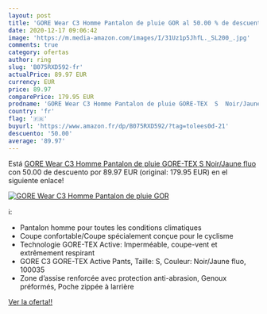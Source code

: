 ```yaml
---
layout: post
title: 'GORE Wear C3 Homme Pantalon de pluie GOR al 50.00 % de descuento'
date: 2020-12-17 09:06:42
image: 'https://m.media-amazon.com/images/I/31Uz1p5JhfL._SL200_.jpg'
comments: true
category: ofertas
author: ring
slug: 'B075RXD592-fr'
actualPrice: 89.97 EUR
currency: EUR
price: 89.97
comparePrice: 179.95 EUR
prodname: 'GORE Wear C3 Homme Pantalon de pluie GORE-TEX  S  Noir/Jaune fluo'
country: 'fr'
flag: '🇫🇷'
buyurl: 'https://www.amazon.fr/dp/B075RXD592/?tag=tolees0d-21'
descuento: '50.00'
average: '89.97'
---
```


Está [GORE Wear C3 Homme Pantalon de pluie GORE-TEX  S  Noir/Jaune fluo](https://www.amazon.fr/dp/B075RXD592/?tag=tolees0d-21) con 50.00 de descuento por 89.97 EUR (original: 179.95 EUR) en el siguiente enlace!

[![GORE Wear C3 Homme Pantalon de pluie GOR](https://m.media-amazon.com/images/I/31Uz1p5JhfL._SL200_.jpg)](https://www.amazon.fr/dp/B075RXD592/?tag=tolees0d-21)

ℹ️:

- Pantalon homme pour toutes les conditions climatiques
- Coupe confortable/Coupe spécialement conçue pour le cyclisme
- Technologie GORE-TEX Active: Imperméable, coupe-vent et extrêmement respirant
- GORE C3 GORE-TEX Active Pants, Taille: S, Couleur: Noir/Jaune fluo, 100035
- Zone d’assise renforcée avec protection anti-abrasion, Genoux préformés, Poche zippée à larrière

[Ver la oferta!!](https://www.amazon.fr/dp/B075RXD592/?tag=tolees0d-21)
